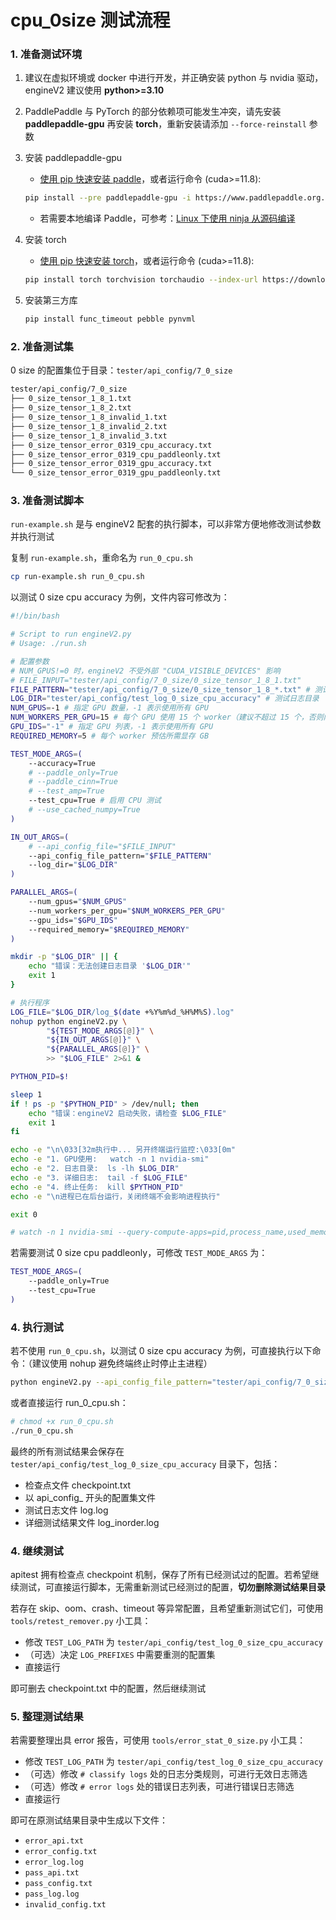 # cpu_0size 测试流程

### 1. 准备测试环境

1. 建议在虚拟环境或 docker 中进行开发，并正确安装 python 与 nvidia 驱动，engineV2 建议使用 **python>=3.10**

2. PaddlePaddle 与 PyTorch 的部分依赖项可能发生冲突，请先安装 **paddlepaddle-gpu** 再安装 **torch**，重新安装请添加 `--force-reinstall` 参数

3. 安装 paddlepaddle-gpu

   - [使用 pip 快速安装 paddle](https://www.paddlepaddle.org.cn/install/quick?docurl=/documentation/docs/zh/develop/install/pip/linux-pip.html)，或者运行命令 (cuda>=11.8):
   ```bash
   pip install --pre paddlepaddle-gpu -i https://www.paddlepaddle.org.cn/packages/nightly/cu118/
   ```
   - 若需要本地编译 Paddle，可参考：[Linux 下使用 ninja 从源码编译](https://www.paddlepaddle.org.cn/documentation/docs/zh/develop/install/compile/linux-compile-by-ninja.html)

4. 安装 torch

   - [使用 pip 快速安装 torch](https://pytorch.org/get-started/locally/)，或者运行命令 (cuda>=11.8):
   ```bash
   pip install torch torchvision torchaudio --index-url https://download.pytorch.org/whl/cu118
   ```
5. 安装第三方库

   ```bash
   pip install func_timeout pebble pynvml
   ```

### 2. 准备测试集

0 size 的配置集位于目录：`tester/api_config/7_0_size`

```bash
tester/api_config/7_0_size
├── 0_size_tensor_1_8_1.txt
├── 0_size_tensor_1_8_2.txt
├── 0_size_tensor_1_8_invalid_1.txt
├── 0_size_tensor_1_8_invalid_2.txt
├── 0_size_tensor_1_8_invalid_3.txt
├── 0_size_tensor_error_0319_cpu_accuracy.txt
├── 0_size_tensor_error_0319_cpu_paddleonly.txt
├── 0_size_tensor_error_0319_gpu_accuracy.txt
└── 0_size_tensor_error_0319_gpu_paddleonly.txt
```

### 3. 准备测试脚本

`run-example.sh` 是与 engineV2 配套的执行脚本，可以非常方便地修改测试参数并执行测试

复制 `run-example.sh`，重命名为 `run_0_cpu.sh`
```bash
cp run-example.sh run_0_cpu.sh
```

以测试 0 size cpu accuracy 为例，文件内容可修改为：
```bash
#!/bin/bash

# Script to run engineV2.py
# Usage: ./run.sh

# 配置参数
# NUM_GPUS!=0 时，engineV2 不受外部 "CUDA_VISIBLE_DEVICES" 影响
# FILE_INPUT="tester/api_config/7_0_size/0_size_tensor_1_8_1.txt"
FILE_PATTERN="tester/api_config/7_0_size/0_size_tensor_1_8_*.txt" # 测试集 glob 路径
LOG_DIR="tester/api_config/test_log_0_size_cpu_accuracy" # 测试日志目录
NUM_GPUS=-1 # 指定 GPU 数量，-1 表示使用所有 GPU
NUM_WORKERS_PER_GPU=15 # 每个 GPU 使用 15 个 worker（建议不超过 15 个，否则内存会爆）
GPU_IDS="-1" # 指定 GPU 列表，-1 表示使用所有 GPU
REQUIRED_MEMORY=5 # 每个 worker 预估所需显存 GB

TEST_MODE_ARGS=(
	--accuracy=True
	# --paddle_only=True
    # --paddle_cinn=True
	# --test_amp=True
	--test_cpu=True # 启用 CPU 测试
	# --use_cached_numpy=True
)

IN_OUT_ARGS=(
    # --api_config_file="$FILE_INPUT"
    --api_config_file_pattern="$FILE_PATTERN"
    --log_dir="$LOG_DIR"
)

PARALLEL_ARGS=(
    --num_gpus="$NUM_GPUS"
    --num_workers_per_gpu="$NUM_WORKERS_PER_GPU"
    --gpu_ids="$GPU_IDS"
    --required_memory="$REQUIRED_MEMORY"
)

mkdir -p "$LOG_DIR" || {
    echo "错误：无法创建日志目录 '$LOG_DIR'"
    exit 1
}

# 执行程序
LOG_FILE="$LOG_DIR/log_$(date +%Y%m%d_%H%M%S).log"
nohup python engineV2.py \
        "${TEST_MODE_ARGS[@]}" \
        "${IN_OUT_ARGS[@]}" \
        "${PARALLEL_ARGS[@]}" \
        >> "$LOG_FILE" 2>&1 &

PYTHON_PID=$!

sleep 1
if ! ps -p "$PYTHON_PID" > /dev/null; then
    echo "错误：engineV2 启动失败，请检查 $LOG_FILE"
    exit 1
fi

echo -e "\n\033[32m执行中... 另开终端运行监控:\033[0m"
echo -e "1. GPU使用:   watch -n 1 nvidia-smi"
echo -e "2. 日志目录:  ls -lh $LOG_DIR"
echo -e "3. 详细日志:  tail -f $LOG_FILE"
echo -e "4. 终止任务:  kill $PYTHON_PID"
echo -e "\n进程已在后台运行，关闭终端不会影响进程执行"

exit 0

# watch -n 1 nvidia-smi --query-compute-apps=pid,process_name,used_memory,gpu_uuid --format=csv
```

若需要测试 0 size cpu paddleonly，可修改 `TEST_MODE_ARGS` 为：
```bash
TEST_MODE_ARGS=(
    --paddle_only=True
    --test_cpu=True
)
```

### 4. 执行测试

若不使用 `run_0_cpu.sh`，以测试 0 size cpu accuracy 为例，可直接执行以下命令：（建议使用 nohup 避免终端终止时停止主进程）
```bash
python engineV2.py --api_config_file_pattern="tester/api_config/7_0_size/0_size_tensor_1_8_*.txt" --accuracy=True --test_cpu=True --num_gpus=-1 --num_workers_per_gpu=15 --required_memory=5 --log_dir="tester/api_config/test_log_0_size_cpu_accuracy" >> "tester/api_config/test_log_0_size_cpu_accuracy/log.log" 2>&1
```

或者直接运行 run_0_cpu.sh：
```bash
# chmod +x run_0_cpu.sh
./run_0_cpu.sh
```

最终的所有测试结果会保存在 `tester/api_config/test_log_0_size_cpu_accuracy` 目录下，包括：
- 检查点文件 checkpoint.txt
- 以 api_config_ 开头的配置集文件
- 测试日志文件 log.log
- 详细测试结果文件 log_inorder.log

### 4. 继续测试

apitest 拥有检查点 checkpoint 机制，保存了所有已经测试过的配置。若希望继续测试，可直接运行脚本，无需重新测试已经测过的配置，**切勿删除测试结果目录**

若存在 skip、oom、crash、timeout 等异常配置，且希望重新测试它们，可使用 `tools/retest_remover.py` 小工具：
- 修改 `TEST_LOG_PATH` 为 `tester/api_config/test_log_0_size_cpu_accuracy`
- （可选）决定 `LOG_PREFIXES` 中需要重测的配置集
- 直接运行

即可删去 checkpoint.txt 中的配置，然后继续测试

### 5. 整理测试结果

若需要整理出具 error 报告，可使用 `tools/error_stat_0_size.py` 小工具：
- 修改 `TEST_LOG_PATH` 为 `tester/api_config/test_log_0_size_cpu_accuracy`
- （可选）修改 `# classify logs` 处的日志分类规则，可进行无效日志筛选
- （可选）修改 `# error logs` 处的错误日志列表，可进行错误日志筛选
- 直接运行

即可在原测试结果目录中生成以下文件：
- `error_api.txt`
- `error_config.txt`
- `error_log.log`
- `pass_api.txt`
- `pass_config.txt`
- `pass_log.log`
- `invalid_config.txt`
